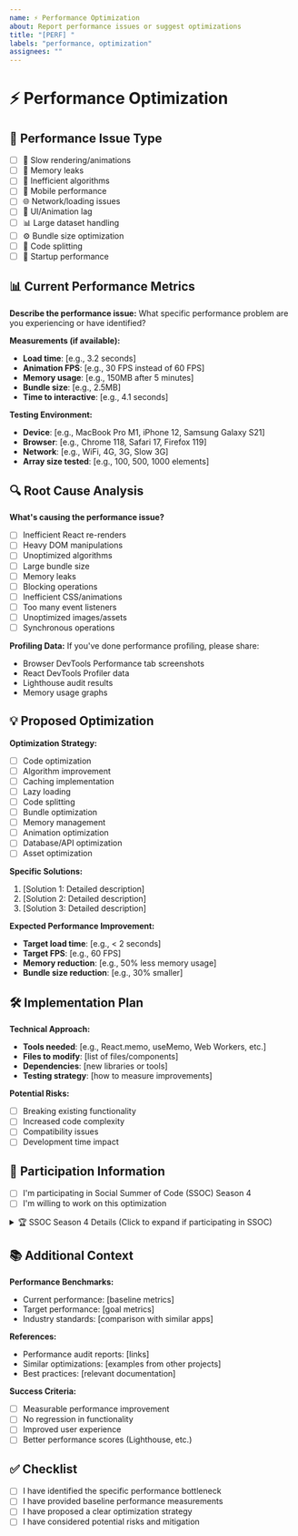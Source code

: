 ```yaml
---
name: ⚡ Performance Optimization
about: Report performance issues or suggest optimizations
title: "[PERF] "
labels: "performance, optimization"
assignees: ""
---
```


# ⚡ Performance Optimization

## 🎯 Performance Issue Type

- [ ] 🐌 Slow rendering/animations
- [ ] 💾 Memory leaks
- [ ] 🔄 Inefficient algorithms
- [ ] 📱 Mobile performance
- [ ] 🌐 Network/loading issues
- [ ] 🎨 UI/Animation lag
- [ ] 📊 Large dataset handling
- [ ] ⚙️ Bundle size optimization
- [ ] 🔧 Code splitting
- [ ] 🚀 Startup performance

## 📊 Current Performance Metrics

**Describe the performance issue:**
What specific performance problem are you experiencing or have identified?

**Measurements (if available):**

- **Load time**: [e.g., 3.2 seconds]
- **Animation FPS**: [e.g., 30 FPS instead of 60 FPS]
- **Memory usage**: [e.g., 150MB after 5 minutes]
- **Bundle size**: [e.g., 2.5MB]
- **Time to interactive**: [e.g., 4.1 seconds]

**Testing Environment:**

- **Device**: [e.g., MacBook Pro M1, iPhone 12, Samsung Galaxy S21]
- **Browser**: [e.g., Chrome 118, Safari 17, Firefox 119]
- **Network**: [e.g., WiFi, 4G, 3G, Slow 3G]
- **Array size tested**: [e.g., 100, 500, 1000 elements]

## 🔍 Root Cause Analysis

**What's causing the performance issue?**

- [ ] Inefficient React re-renders
- [ ] Heavy DOM manipulations
- [ ] Unoptimized algorithms
- [ ] Large bundle size
- [ ] Memory leaks
- [ ] Blocking operations
- [ ] Inefficient CSS/animations
- [ ] Too many event listeners
- [ ] Unoptimized images/assets
- [ ] Synchronous operations

**Profiling Data:**
If you've done performance profiling, please share:

- Browser DevTools Performance tab screenshots
- React DevTools Profiler data
- Lighthouse audit results
- Memory usage graphs

## 💡 Proposed Optimization

**Optimization Strategy:**

- [ ] Code optimization
- [ ] Algorithm improvement
- [ ] Caching implementation
- [ ] Lazy loading
- [ ] Code splitting
- [ ] Bundle optimization
- [ ] Memory management
- [ ] Animation optimization
- [ ] Database/API optimization
- [ ] Asset optimization

**Specific Solutions:**

1. [Solution 1: Detailed description]
2. [Solution 2: Detailed description]
3. [Solution 3: Detailed description]

**Expected Performance Improvement:**

- **Target load time**: [e.g., < 2 seconds]
- **Target FPS**: [e.g., 60 FPS]
- **Memory reduction**: [e.g., 50% less memory usage]
- **Bundle size reduction**: [e.g., 30% smaller]

## 🛠️ Implementation Plan

**Technical Approach:**

- **Tools needed**: [e.g., React.memo, useMemo, Web Workers, etc.]
- **Files to modify**: [list of files/components]
- **Dependencies**: [new libraries or tools]
- **Testing strategy**: [how to measure improvements]

**Potential Risks:**

- [ ] Breaking existing functionality
- [ ] Increased code complexity
- [ ] Compatibility issues
- [ ] Development time impact

## 🎯 Participation Information

- [ ] I'm participating in Social Summer of Code (SSOC) Season 4
- [ ] I'm willing to work on this optimization

<!--
The following section will only be shown if you're participating in SSOC Season 4.
Please fill this out if you checked the SSOC participation box above.
-->

<details>
<summary>🏆 SSOC Season 4 Details (Click to expand if participating in SSOC)</summary>

### SSOC Information

**Difficulty Level:**

- [ ] 🟢 Beginner (20 points) - Simple optimizations, asset compression
- [ ] 🟡 Intermediate (30 points) - React optimizations, algorithm improvements
- [ ] 🔴 Advanced (40 points) - Complex optimizations, architectural changes

**Estimated Time:** [e.g., 3-5 days, 1 week, 2 weeks]

**Skills Required:**

- [ ] JavaScript performance optimization
- [ ] React performance patterns
- [ ] Browser DevTools profiling
- [ ] Algorithm optimization
- [ ] Bundle analysis
- [ ] Memory management
- [ ] CSS/Animation optimization
- [ ] Web performance metrics

**Estimated Impact:**

- [ ] 🌟 High (Significant user experience improvement)
- [ ] 📈 Medium (Noticeable performance gain)
- [ ] 📊 Low (Minor optimization)

**Optimization Plan:**

- **Phase 1**: [Performance analysis and profiling]
- **Phase 2**: [Implementation of optimizations]
- **Phase 3**: [Testing and measurement]
- **Phase 4**: [Documentation and monitoring setup]

**Mentorship:**

- [ ] I can provide guidance for this optimization
- [ ] I need mentorship for this optimization
- [ ] This can be completed independently

</details>

## 📚 Additional Context

**Performance Benchmarks:**

- Current performance: [baseline metrics]
- Target performance: [goal metrics]
- Industry standards: [comparison with similar apps]

**References:**

- Performance audit reports: [links]
- Similar optimizations: [examples from other projects]
- Best practices: [relevant documentation]

**Success Criteria:**

- [ ] Measurable performance improvement
- [ ] No regression in functionality
- [ ] Improved user experience
- [ ] Better performance scores (Lighthouse, etc.)

## ✅ Checklist

- [ ] I have identified the specific performance bottleneck
- [ ] I have provided baseline performance measurements
- [ ] I have proposed a clear optimization strategy
- [ ] I have considered potential risks and mitigation
